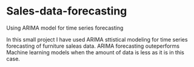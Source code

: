 # Sales-data-forecasting
Using ARIMA model for time series forecasting

In this small project I have used ARIMA sttistical modeling for time series forecasting of furniture saleas data.
ARIMA forecasting outeperforms Machine learning models when the amount of data is less as it is in this case.
